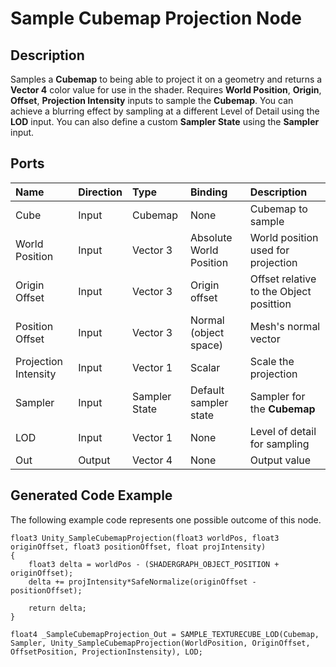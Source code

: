# Sample Cubemap Projection Node

## Description

Samples a **Cubemap** to being able to project it on a geometry and returns a **Vector 4** color value for use in the shader. Requires **World Position**, **Origin**, **Offset**, **Projection Intensity** inputs to sample the **Cubemap**. You can achieve a blurring effect by sampling at a different Level of Detail using the **LOD** input. You can also define a custom **Sampler State** using the **Sampler** input.

## Ports

| Name        | Direction           | Type  | Binding | Description |
|:------------ |:-------------|:-----|:---|:---|
| Cube | Input      |    Cubemap | None | Cubemap to sample |
| World Position      | Input | Vector 3 | Absolute World Position | World position used for projection |
| Origin Offset | Input      |    Vector 3 | Origin offset | Offset relative to the Object posittion |
| Position Offset | Input      |    Vector 3 | Normal (object space) | Mesh's normal vector |
| Projection Intensity | Input      |    Vector 1 | Scalar | Scale the projection |
| Sampler | Input |	Sampler State | Default sampler state | Sampler for the **Cubemap** |
| LOD | Input      |    Vector 1 | None | Level of detail for sampling |
| Out | Output      | Vector 4 | None | Output value |

## Generated Code Example

The following example code represents one possible outcome of this node.

```
float3 Unity_SampleCubemapProjection(float3 worldPos, float3 originOffset, float3 positionOffset, float projIntensity)
{
    float3 delta = worldPos - (SHADERGRAPH_OBJECT_POSITION + originOffset);
    delta += projIntensity*SafeNormalize(originOffset - positionOffset);

    return delta;
}

float4 _SampleCubemapProjection_Out = SAMPLE_TEXTURECUBE_LOD(Cubemap, Sampler, Unity_SampleCubemapProjection(WorldPosition, OriginOffset, OffsetPosition, ProjectionInstensity), LOD;
```